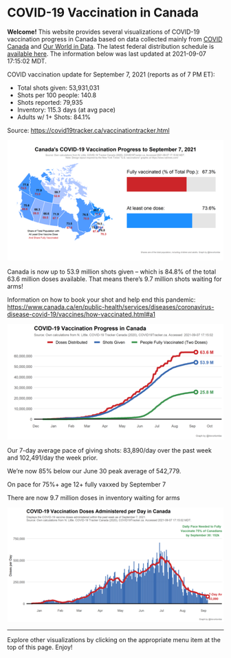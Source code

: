 COVID-19 Vaccination in Canada
==============================

**Welcome!** This website provides several visualizations of COVID-19
vaccination progress in Canada based on data collected mainly from
[COVID Canada](https://covid19tracker.ca/vaccinationtracker.html) and
[Our World in Data](https://ourworldindata.org/covid-vaccinations). The
latest federal distribution schedule is [available
here](https://www.canada.ca/en/public-health/services/diseases/2019-novel-coronavirus-infection/prevention-risks/covid-19-vaccine-treatment/vaccine-rollout.html).
The information below was last updated at 2021-09-07 17:15:02 MDT.

COVID vaccination update for September 7, 2021 (reports as of 7 PM ET):

-   Total shots given: 53,931,031
-   Shots per 100 people: 140.8
-   Shots reported: 79,935
-   Inventory: 115.3 days (at avg pace)
-   Adults w/ 1+ Shots: 84.1%

Source:
<a href="https://covid19tracker.ca/vaccinationtracker.html" class="uri">https://covid19tracker.ca/vaccinationtracker.html</a>

![](Plots/plot_main.png)

Canada is now up to 53.9 million shots given – which is 84.8% of the
total 63.6 million doses available. That means there’s 9.7 million shots
waiting for arms!

Information on how to book your shot and help end this pandemic:
<a href="https://www.canada.ca/en/public-health/services/diseases/coronavirus-disease-covid-19/vaccines/how-vaccinated.html#a1" class="uri">https://www.canada.ca/en/public-health/services/diseases/coronavirus-disease-covid-19/vaccines/how-vaccinated.html#a1</a>

![](Plots/plot_total.png)

Our 7-day average pace of giving shots: 83,890/day over the past week
and 102,491/day the week prior.

We’re now 85% below our June 30 peak average of 542,779.

On pace for 75%+ age 12+ fully vaxxed by September 7

There are now 9.7 million doses in inventory waiting for arms

![](Plots/pace_national.png)

------------------------------------------------------------------------

Explore other visualizations by clicking on the appropriate menu item at
the top of this page. Enjoy!
